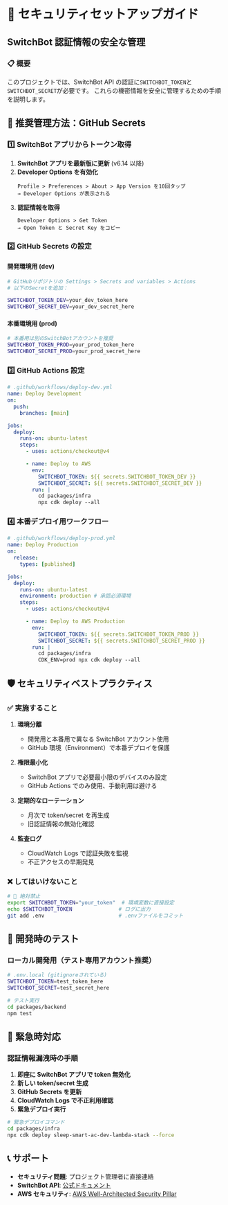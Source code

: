 # 🔐 セキュリティセットアップガイド

## SwitchBot 認証情報の安全な管理

### 📋 概要

このプロジェクトでは、SwitchBot API の認証に`SWITCHBOT_TOKEN`と`SWITCHBOT_SECRET`が必要です。
これらの機密情報を安全に管理するための手順を説明します。

## 🎯 推奨管理方法：GitHub Secrets

### 1️⃣ SwitchBot アプリからトークン取得

1. **SwitchBot アプリを最新版に更新** (v6.14 以降)
2. **Developer Options を有効化**
   ```
   Profile > Preferences > About > App Version を10回タップ
   → Developer Options が表示される
   ```
3. **認証情報を取得**
   ```
   Developer Options > Get Token
   → Open Token と Secret Key をコピー
   ```

### 2️⃣ GitHub Secrets の設定

#### 開発環境用 (dev)

```bash
# GitHubリポジトリの Settings > Secrets and variables > Actions
# 以下のSecretを追加：

SWITCHBOT_TOKEN_DEV=your_dev_token_here
SWITCHBOT_SECRET_DEV=your_dev_secret_here
```

#### 本番環境用 (prod)

```bash
# 本番用は別のSwitchBotアカウントを推奨
SWITCHBOT_TOKEN_PROD=your_prod_token_here
SWITCHBOT_SECRET_PROD=your_prod_secret_here
```

### 3️⃣ GitHub Actions 設定

```yaml
# .github/workflows/deploy-dev.yml
name: Deploy Development
on:
  push:
    branches: [main]

jobs:
  deploy:
    runs-on: ubuntu-latest
    steps:
      - uses: actions/checkout@v4

      - name: Deploy to AWS
        env:
          SWITCHBOT_TOKEN: ${{ secrets.SWITCHBOT_TOKEN_DEV }}
          SWITCHBOT_SECRET: ${{ secrets.SWITCHBOT_SECRET_DEV }}
        run: |
          cd packages/infra
          npx cdk deploy --all
```

### 4️⃣ 本番デプロイ用ワークフロー

```yaml
# .github/workflows/deploy-prod.yml
name: Deploy Production
on:
  release:
    types: [published]

jobs:
  deploy:
    runs-on: ubuntu-latest
    environment: production # 承認必須環境
    steps:
      - uses: actions/checkout@v4

      - name: Deploy to AWS Production
        env:
          SWITCHBOT_TOKEN: ${{ secrets.SWITCHBOT_TOKEN_PROD }}
          SWITCHBOT_SECRET: ${{ secrets.SWITCHBOT_SECRET_PROD }}
        run: |
          cd packages/infra
          CDK_ENV=prod npx cdk deploy --all
```

## 🛡️ セキュリティベストプラクティス

### ✅ 実施すること

1. **環境分離**

   - 開発用と本番用で異なる SwitchBot アカウント使用
   - GitHub 環境（Environment）で本番デプロイを保護

2. **権限最小化**

   - SwitchBot アプリで必要最小限のデバイスのみ設定
   - GitHub Actions でのみ使用、手動利用は避ける

3. **定期的なローテーション**

   - 月次で token/secret を再生成
   - 旧認証情報の無効化確認

4. **監査ログ**
   - CloudWatch Logs で認証失敗を監視
   - 不正アクセスの早期発見

### ❌ してはいけないこと

```bash
# 🚨 絶対禁止
export SWITCHBOT_TOKEN="your_token"  # 環境変数に直接設定
echo $SWITCHBOT_TOKEN               # ログに出力
git add .env                        # .envファイルをコミット
```

## 🧪 開発時のテスト

### ローカル開発用（テスト専用アカウント推奨）

```bash
# .env.local (gitignoreされている)
SWITCHBOT_TOKEN=test_token_here
SWITCHBOT_SECRET=test_secret_here
```

```bash
# テスト実行
cd packages/backend
npm test
```

## 🚨 緊急時対応

### 認証情報漏洩時の手順

1. **即座に SwitchBot アプリで token 無効化**
2. **新しい token/secret 生成**
3. **GitHub Secrets を更新**
4. **CloudWatch Logs で不正利用確認**
5. **緊急デプロイ実行**

```bash
# 緊急デプロイコマンド
cd packages/infra
npx cdk deploy sleep-smart-ac-dev-lambda-stack --force
```

## 📞 サポート

- **セキュリティ問題**: プロジェクト管理者に直接連絡
- **SwitchBot API**: [公式ドキュメント](https://github.com/OpenWonderLabs/SwitchBotAPI)
- **AWS セキュリティ**: [AWS Well-Architected Security Pillar](https://docs.aws.amazon.com/wellarchitected/latest/security-pillar/)
